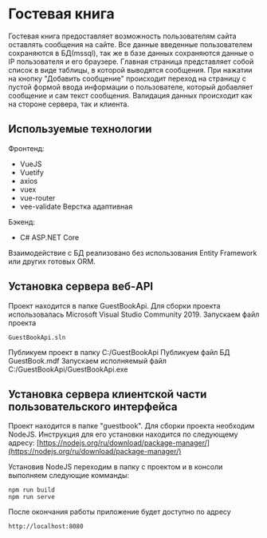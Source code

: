 # Гостевая книга

Гостевая книга предоставляет возможность пользователям сайта оставлять сообщения на сайте. Все данные введенные пользователем сохраняются в БД(mssql), так же в базе данных сохраняются данные о IP пользователя и его браузере.
Главная страница представляет собой список в виде таблицы, в которой выводятся сообщения.
При нажатии на кнопку "Добавить сообщение" происходит переход на страницу с пустой формой ввода информации о пользователе, который добавляет сообщение и сам текст сообщения.
Валидация данных происходит как на стороне сервера, так и клиента.

## Используемые технологии

Фронтенд:
- VueJS
- Vuetify
- axios
- vuex
- vue-router
- vee-validate
Верстка адаптивная

Бэкенд:
- C# ASP.NET Core

Взаимодействие с БД реализовано без использования Entity Framework или других готовых ORM.

## Установка сервера веб-API
Проект находится в папке GuestBookApi.
Для сборки проекта использовалась Microsoft Visual Studio Community 2019.
Запускаем файл проекта
```
GuestBookApi.sln
```
Публикуем проект в папку C:/GuestBookApi
Публикуем файл БД GuestBook.mdf
Запускаем исполняемый файл C:/GuestBookApi/GuestBookApi.exe

## Установка сервера клиентской части пользовательского интерфейса

Проект находится в папке "guestbook".
Для сборки проекта необходим NodeJS. Инструкция для его установки находится по следующему адресу: [https://nodejs.org/ru/download/package-manager/](https://nodejs.org/ru/download/package-manager/)

Установив NodeJS переходим в папку с проектом и в консоли выполняем следующие комманды:
```
npm run build
npm run serve
```
После окончания работы приложение будет доступно по адресу
```
http://localhost:8080
```

